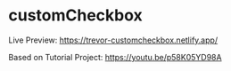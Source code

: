 # customCheckbox

Live Preview: https://trevor-customcheckbox.netlify.app/

Based on Tutorial Project: https://youtu.be/p58K05YD98A
